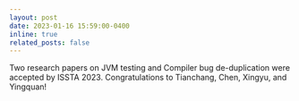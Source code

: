 ```yaml
---
layout: post
date: 2023-01-16 15:59:00-0400
inline: true
related_posts: false
---
```


Two research papers on JVM testing and Compiler bug de-duplication were accepted by ISSTA 2023. Congratulations to Tianchang, Chen, Xingyu, and Yingquan!

